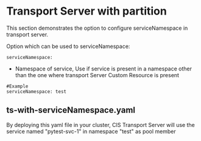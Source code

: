 # Transport Server with partition

This section demonstrates the option to configure serviceNamespace in transport server.

Option which can be used to serviceNamespace:

```
serviceNamespace:
```
* Namespace of service, Use if service is present in a namespace other than the one where transport Server Custom Resource is present

```
#Example
serviceNamespace: test
```

## ts-with-serviceNamespace.yaml

By deploying this yaml file in your cluster, CIS Transport Server will use the service named "pytest-svc-1" in namespace "test" as pool member

